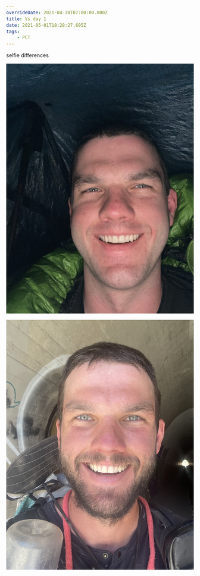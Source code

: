 ```yaml
---
overrideDate: 2021-04-30T07:00:00.000Z
title: Vs day 1
date: 2021-05-01T18:28:27.605Z
tags: 
    - PCT
---
```

selfie differences 

![Day 1](a371919b-c751-404e-bfa9-136f3b20764c.jpeg "Day 1")

![Day something ](53cd8b1d-2302-444a-ab53-cdbd6e07ef17.jpeg "Day something ")